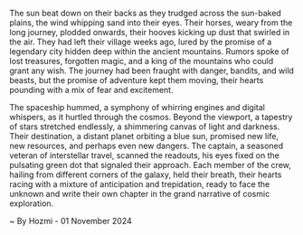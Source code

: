 
The sun beat down on their backs as they trudged across the sun-baked plains, the wind whipping sand into their eyes. Their horses, weary from the long journey, plodded onwards, their hooves kicking up dust that swirled in the air. They had left their village weeks ago, lured by the promise of a legendary city hidden deep within the ancient mountains. Rumors spoke of lost treasures, forgotten magic, and a king of the mountains who could grant any wish. The journey had been fraught with danger, bandits, and wild beasts, but the promise of adventure kept them moving, their hearts pounding with a mix of fear and excitement.

The spaceship hummed, a symphony of whirring engines and digital whispers, as it hurtled through the cosmos.  Beyond the viewport, a tapestry of stars stretched endlessly, a shimmering canvas of light and darkness. Their destination, a distant planet orbiting a blue sun, promised new life, new resources, and perhaps even new dangers. The captain, a seasoned veteran of interstellar travel, scanned the readouts, his eyes fixed on the pulsating green dot that signaled their approach.  Each member of the crew, hailing from different corners of the galaxy, held their breath, their hearts racing with a mixture of anticipation and trepidation, ready to face the unknown and write their own chapter in the grand narrative of cosmic exploration. 

~ By Hozmi - 01 November 2024
